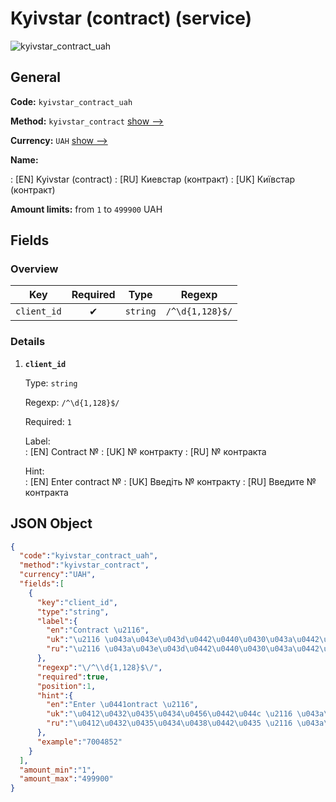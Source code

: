 
# Kyivstar (contract) (service) 
![kyivstar_contract_uah](https://static.openfintech.io/payout_methods/kyivstar_contract_uah/logo.svg?w=400&c=v0.59.26#w24)  

## General 
 
**Code:** `kyivstar_contract_uah` 
 
**Method:** `kyivstar_contract` [show -->](/payout-methods/kyivstar_contract/) 
 
**Currency:** `UAH` [show -->](/currencies/UAH/) 
 
**Name:** 
 
:	[EN] Kyivstar (contract) 
:	[RU] Киевстар (контракт) 
:	[UK] Київстар (контракт) 
 
**Amount limits:** from `1` to `499900` UAH 

## Fields 

### Overview 

|Key|Required|Type|Regexp| 
|:---:|:---:|:---:|:---:| 
|`client_id`|✔|`string`|`/^\d{1,128}$/`| 
 

### Details 
 
1. **`client_id`** 
 
	Type: `string` 
 
	Regexp: `/^\d{1,128}$/` 
 
	Required: `1` 
 
	Label:  
	: [EN] Contract № 
	: [UK] № контракту 
	: [RU] № контракта 
 
	Hint:  
	: [EN] Enter сontract № 
	: [UK] Введіть № контракту 
	: [RU] Введите № контракта 
 

## JSON Object 

```json
{
  "code":"kyivstar_contract_uah",
  "method":"kyivstar_contract",
  "currency":"UAH",
  "fields":[
    {
      "key":"client_id",
      "type":"string",
      "label":{
        "en":"Contract \u2116",
        "uk":"\u2116 \u043a\u043e\u043d\u0442\u0440\u0430\u043a\u0442\u0443",
        "ru":"\u2116 \u043a\u043e\u043d\u0442\u0440\u0430\u043a\u0442\u0430"
      },
      "regexp":"\/^\\d{1,128}$\/",
      "required":true,
      "position":1,
      "hint":{
        "en":"Enter \u0441ontract \u2116",
        "uk":"\u0412\u0432\u0435\u0434\u0456\u0442\u044c \u2116 \u043a\u043e\u043d\u0442\u0440\u0430\u043a\u0442\u0443",
        "ru":"\u0412\u0432\u0435\u0434\u0438\u0442\u0435 \u2116 \u043a\u043e\u043d\u0442\u0440\u0430\u043a\u0442\u0430"
      },
      "example":"7004852"
    }
  ],
  "amount_min":"1",
  "amount_max":"499900"
}
```  
